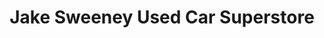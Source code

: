 ---
title: "Jake Sweeney Used Car Superstore"
url: /cincinnati/jake-sweeney-used-car-superstore/
shop: Autohaus
---